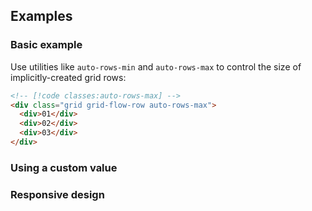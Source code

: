 <ApiTable
  rows=
/>

## Examples

### Basic example

Use utilities like `auto-rows-min` and `auto-rows-max` to control the size of implicitly-created grid rows:

```html
<!-- [!code classes:auto-rows-max] -->
<div class="grid grid-flow-row auto-rows-max">
  <div>01</div>
  <div>02</div>
  <div>03</div>
</div>
```

### Using a custom value

### Responsive design
